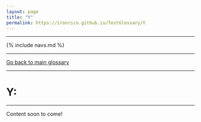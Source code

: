 ```yaml
---
layout: page
title: "Y"
permalink: https://ironrico.github.io/TestGlossary/Y
---
```


___
{% include navs.md %}
___


[Go back to main glossary](https://ironrico.github.io/TestGlossary/)
___

# **Y:** 
___
Content soon to come!
